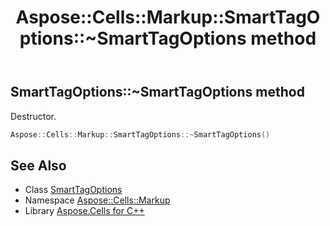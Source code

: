 ﻿---
title: Aspose::Cells::Markup::SmartTagOptions::~SmartTagOptions method
linktitle: ~SmartTagOptions
second_title: Aspose.Cells for C++ API Reference
description: 'Aspose::Cells::Markup::SmartTagOptions::~SmartTagOptions method. Destructor in C++.'
type: docs
weight: 200
url: /cpp/aspose.cells.markup/smarttagoptions/~smarttagoptions/
---
## SmartTagOptions::~SmartTagOptions method


Destructor.

```cpp
Aspose::Cells::Markup::SmartTagOptions::~SmartTagOptions()
```

## See Also

* Class [SmartTagOptions](../)
* Namespace [Aspose::Cells::Markup](../../)
* Library [Aspose.Cells for C++](../../../)
